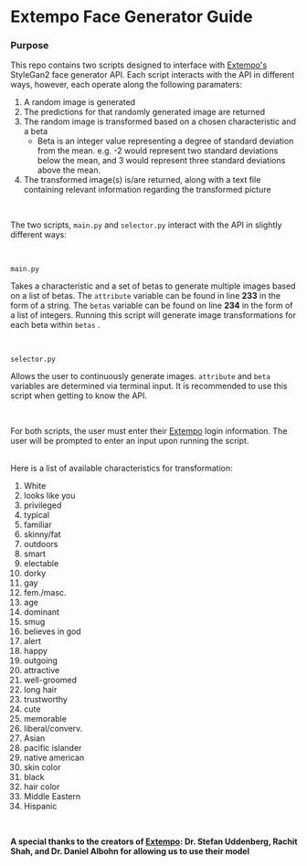 # Extempo Face Generator Guide

### Purpose
This repo contains two scripts designed to interface with [Extempo's](https://www.extempo.rocks/) StyleGan2 face generator API. Each script interacts with the API in different ways, however, each operate along the following paramaters: 
1. A random image is generated
2. The predictions for that randomly generated image are returned
3. The random image is transformed based on a chosen characteristic and a beta
    - Beta is an integer value representing a degree of standard deviation from the mean. e.g. -2 would represent two standard deviations below the mean, and 3 would represent three standard deviations above the mean.
4. The transformed image(s) is/are returned, along with a text file containing relevant information regarding the transformed picture

<br>

The two scripts, `main.py` and `selector.py` interact with the API in slightly different ways:

<br>

`main.py`

Takes a characteristic and a set of betas to generate multiple images based on a list of betas. The `attribute` variable can be found in line **233** in the form of a string. The `betas` variable can be found on line **234** in the form of a list of integers. Running this script will generate image transformations for each beta within `betas` .

<br>

`selector.py`

Allows the user to continuously generate images. `attribute` and `beta` variables are determined via terminal input. It is recommended to use this script when getting to know the API.

<br>

For both scripts, the user must enter their [Extempo](https://www.extempo.rocks/) login information. The user will be prompted to enter an input upon running the script. 

<br>
Here is a list of available characteristics for transformation:

1. White
2. looks like you
3. privileged
4. typical
5. familiar
6. skinny/fat
7. outdoors
8. smart
9. electable
10. dorky
11. gay
12. fem./masc.
13. age
14. dominant
15. smug
16. believes in god
17. alert
18. happy
19. outgoing
20. attractive
21. well-groomed
22. long hair
23. trustworthy
24. cute
25. memorable
26. liberal/converv.
27. Asian
28. pacific islander
29. native american
30. skin color
31. black
32. hair color
33. Middle Eastern
34. Hispanic


<br>

**A special thanks to the creators of [Extempo](https://www.extempo.rocks/): Dr. Stefan Uddenberg, Rachit Shah, and Dr. Daniel Albohn for allowing us to use their model**